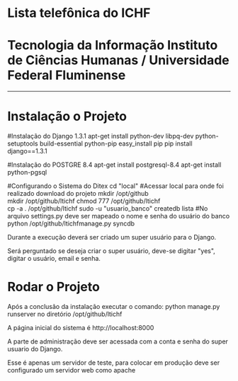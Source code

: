 Lista telefônica do ICHF
=====================

Tecnologia da Informação Instituto de Ciências Humanas / Universidade Federal Fluminense
=====================
_______________________

Instalação o Projeto
=====================

#Instalação do Django 1.3.1
apt-get install python-dev libpq-dev python-setuptools build-essential python-pip
easy_install pip
pip install django==1.3.1

#Instalação do POSTGRE 8.4
apt-get install postgresql-8.4
apt-get install python-pgsql

#Configurando o Sistema do Ditex
cd "local" 				#Acessar local para onde foi realizado download do projeto
mkdir /opt/github	
mkdir /opt/github/ltichf
chmod 777 /opt/github/ltichf		
cp -a . /opt/github/ltichf
sudo -u "usuario_banco" createdb lista 	#No arquivo settings.py deve ser mapeado o nome e senha do usuário do banco
python /opt/github/ltichfmanage.py syncdb

Durante a execução deverá ser criado um super usuário para o Django.

Será perguntado se deseja criar o super usuário, deve-se digitar "yes", digitar o usuário, email e senha.


Rodar o Projeto
================
Após a conclusão da instalação executar o comando: python manage.py runserver no diretório /opt/github/ltichf

A página inicial do sistema é http://localhost:8000

A parte de administração deve ser acessada com a conta e senha do super usuario do Django.

Esse é apenas um servidor de teste, para colocar em produção deve ser configurado um servidor web como apache
